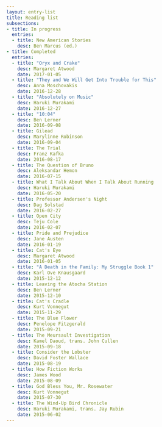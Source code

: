 ```yaml
---
layout: entry-list
title: Reading list
subsections:
- title: In progress
  entries:
  - title: New American Stories
    desc: Ben Marcus (ed.)
- title: Completed
  entries:
  - title: "Oryx and Crake"
    desc: Margaret Atwood
    date: 2017-01-05
  - title: "They and We Will Get Into Trouble for This"
    desc: Anna Moschovakis
    date: 2016-12-28
  - title: "Absolutely on Music"
    desc: Haruki Murakami
    date: 2016-12-27
  - title: "10:04"
    desc: Ben Lerner
    date: 2016-09-08
  - title: Gilead
    desc: Marylinne Robinson
    date: 2016-09-04
  - title: The Trial
    desc: Franz Kafka
    date: 2016-08-17
  - title: The Question of Bruno
    desc: Aleksandar Hemon
    date: 2016-07-15
  - title: What I Talk About When I Talk About Running
    desc: Haruki Murakami
    date: 2016-05-20
  - title: Professor Andersen's Night
    desc: Dag Solstad
    date: 2016-02-27
  - title: Open City
    desc: Teju Cole
    date: 2016-02-07
  - title: Pride and Prejudice
    desc: Jane Austen
    date: 2016-01-19
  - title: Cat's Eye
    desc: Margaret Atwood
    date: 2016-01-05
  - title: "A Death in the Family: My Struggle Book 1"
    desc: Karl Ove Knausgaard
    date: 2015-12-12
  - title: Leaving the Atocha Station
    desc: Ben Lerner
    date: 2015-12-10
  - title: Cat's Cradle
    desc: Kurt Vonnegut
    date: 2015-11-29
  - title: The Blue Flower
    desc: Penelope Fitzgerald
    date: 2015-09-21
  - title: The Meursault Investigation
    desc: Kamel Daoud, trans. John Cullen
    date: 2015-09-18
  - title: Consider the Lobster
    desc: David Foster Wallace
    date: 2015-08-19
  - title: How Fiction Works
    desc: James Wood
    date: 2015-08-09
  - title: God Bless You, Mr. Rosewater
    desc: Kurt Vonnegut
    date: 2015-07-30
  - title: The Wind-Up Bird Chronicle
    desc: Haruki Murakami, trans. Jay Rubin
    date: 2015-06-02
---
```

